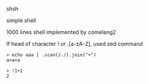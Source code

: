 shsh

simple shell

1000 lines shell implemented by comelang2

If head of character ! or .[a-zA-Z], used zed command

```
> echo aaa | .scan(/./).join("+")
a+a+a

> !1+1
2
```

